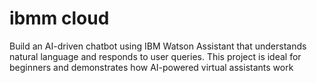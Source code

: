 # ibmm cloud
Build an AI-driven chatbot using IBM Watson Assistant that understands natural language and responds to user queries. This project is ideal for beginners and demonstrates how AI-powered virtual assistants work
